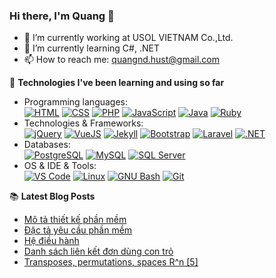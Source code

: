 ### Hi there, I'm Quang 👋

- 🔭 I’m currently working at USOL VIETNAM Co.,Ltd.
- 🌱 I’m currently learning C#, .NET
- 📫 How to reach me: [quangnd.hust@gmail.com](mailto:quangnd.hust@gmail.com)

:pushpin: **Technologies I've been learning and using so far**

- Programming languages: <br />
    [![HTML](http://img.shields.io/badge/-HTML-eee?style=flat-square&logo=html5&logoColor=E34F26)](https://github.com/qndev/#HTML)
    [![CSS](https://img.shields.io/badge/-CSS-eee?style=flat-square&logo=css3&logoColor=CC6699)](https://github.com/qndev/#CSS)
    [![PHP](http://img.shields.io/badge/-PHP-eee?style=flat-square&logo=php&logoColor=4951aa)](https://github.com/qndev/#PHP)
    [![JavaScript](https://img.shields.io/badge/-JavaScript-eee?style=flat-square&logo=javascript&logoColor=DD9C25)](https://github.com/qndev/#JavaScript)
    [![Java](https://img.shields.io/badge/-Java-eee?style=flat-square&logo=java&logoColor=276dc3)](https://github.com/qndev/#R)
    [![Ruby](http://img.shields.io/badge/-Ruby-eee?style=flat-square&logo=ruby&logoColor=CC342D)](https://github.com/qndev/#Ruby)
- Technologies & Frameworks: <br />
    [![jQuery](https://img.shields.io/badge/-jQuery-eee?style=flat-square&logo=jquery&logoColor=blue)](https://github.com/qndev/#jQuery)
    [![VueJS](https://img.shields.io/badge/-VueJS-eee?style=flat-square&logo=vue.js&logoColor=green)](https://github.com/qndev/#VueJS)
    [![Jekyll](http://img.shields.io/badge/-Jekyll-eee?style=flat-square&logo=jekyll&logoColor=a83232)](https://github.com/qndev/#Jekyll)
    [![Bootstrap](http://img.shields.io/badge/-Bootstrap-eee?style=flat-square&logo=bootstrap&logoColor=563D7C)](https://github.com/qndev/#Bootstrap)
    [![Laravel](https://img.shields.io/badge/-Laravel-eee?style=flat-square&logo=laravel&logoColor=ff2d20)](https://github.com/qndev/#Laravel)
    [![.NET](https://img.shields.io/badge/.NET-eee?style=flat-square&logo=.net&logoColor=7014e8)](https://github.com/qndev/#Net)
- Databases: <br />
    [![PostgreSQL](https://img.shields.io/badge/-PostgreSQL-eee?style=flat-square&logo=postgresql&logoColor=0273B7)](https://github.com/qndev/#PostgreSQL)
    [![MySQL](http://img.shields.io/badge/-MySQL-eee?style=flat-square&logo=mysql&logoColor=4479A1)](https://github.com/qndev/#MySQL)
    [![SQL Server](https://img.shields.io/badge/-SQL%20Server-eee??style=flat-square&logo=microsoft-sql-server&logoColor=red)](https://github.com/qndev/#SQL_Server)
- OS & IDE & Tools: <br />
    [![VS Code](http://img.shields.io/badge/-VS%20Code-eee?style=flat-square&logo=visual-studio-code&logoColor=007ACC)](https://github.com/qndev/#VS_Code)
    [![Linux](http://img.shields.io/badge/-Linux-eee?style=flat-square&logo=linux&logoColor=D67A10)](https://github.com/qndev/#Linux)
    [![GNU Bash](http://img.shields.io/badge/-GNU%20Bash-eee?style=flat-square&logo=gnu-bash&logoColor=663399)](https://github.com/qndev/#Bash)
    [![Git](http://img.shields.io/badge/-Git-eee?style=flat-square&logo=git&logoColor=F05032)](https://github.com/qndev/#Git)

:books: **Latest Blog Posts**
<!-- BLOG-POST-LIST:START -->
- [Mô tả thiết kế phần mềm](https://qndev.github.io/software%20engineering/2020/09/08/sdd/)
- [Đặc tả yêu cầu phần mềm](https://qndev.github.io/software%20engineering/2020/09/07/srs/)
- [Hệ điều hành](https://qndev.github.io/my%20notes/2020/07/01/os/)
- [Danh sách liên kết đơn dùng con trỏ](https://qndev.github.io/my%20notes/2019/12/21/pointer/)
- [Transposes, permutations, spaces R^n [5]](https://qndev.github.io/mathematics/2019/12/08/transposes-permutations-spaces-R-n/)
<!-- BLOG-POST-LIST:END -->
